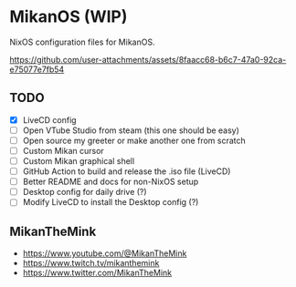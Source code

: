 # MikanOS (WIP)

NixOS configuration files for MikanOS.

https://github.com/user-attachments/assets/8faacc68-b6c7-47a0-92ca-e75077e7fb54

## TODO

- [x] LiveCD config
- [ ] Open VTube Studio from steam (this one should be easy)
- [ ] Open source my greeter or make another one from scratch
- [ ] Custom Mikan cursor
- [ ] Custom Mikan graphical shell
- [ ] GitHub Action to build and release the .iso file (LiveCD)
- [ ] Better README and docs for non-NixOS setup
- [ ] Desktop config for daily drive (?)
- [ ] Modify LiveCD to install the Desktop config (?)

## MikanTheMink

- https://www.youtube.com/@MikanTheMink
- https://www.twitch.tv/mikanthemink
- https://www.twitter.com/MikanTheMink
